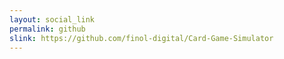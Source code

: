 ```yaml
---
layout: social_link
permalink: github
slink: https://github.com/finol-digital/Card-Game-Simulator
---
```

